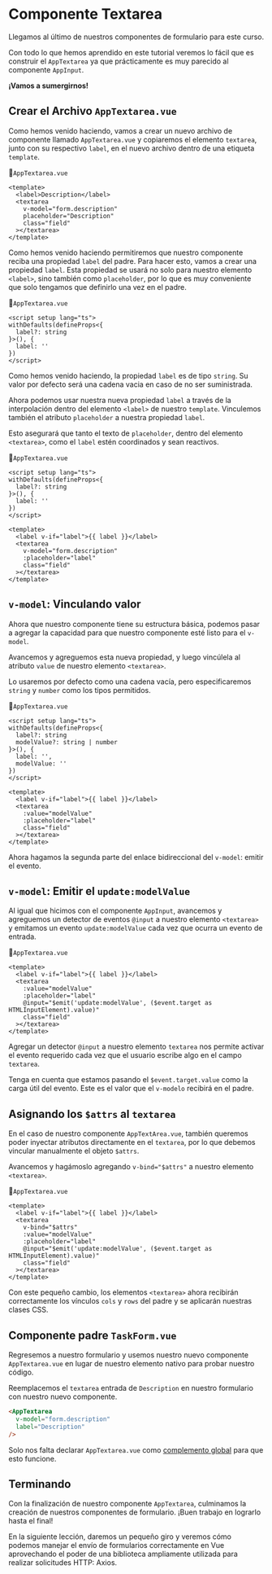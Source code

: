 # Componente Textarea

Llegamos al último de nuestros componentes de formulario para este curso.

Con todo lo que hemos aprendido en este tutorial veremos lo fácil que es construir el `AppTextarea` ya que prácticamente es muy parecido al componente `AppInput`.

**¡Vamos a sumergirnos!**

## Crear el Archivo `AppTextarea.vue`

Como hemos venido haciendo, vamos a crear un nuevo archivo de componente llamado `AppTextarea.vue` y copiaremos el elemento `textarea`, junto con su respectivo `label`, en el nuevo archivo dentro de una etiqueta `template`.

📃`AppTextarea.vue`
```vue
<template>
  <label>Description</label>
  <textarea
    v-model="form.description"
    placeholder="Description"
    class="field"
  ></textarea>
</template>
```

Como hemos venido haciendo permitiremos que nuestro componente reciba una propiedad `label` del padre. Para hacer esto, vamos a crear una propiedad `label`. Esta propiedad se usará no solo para nuestro elemento `<label>`, sino también como `placeholder`, por lo que es muy conveniente que solo tengamos que definirlo una vez en el padre.

📃`AppTextarea.vue`
```vue
<script setup lang="ts">
withDefaults(defineProps<{
  label?: string
}>(), {
  label: ''
})
</script>
```

Como hemos venido haciendo, la propiedad `label` es de tipo `string`. Su valor por defecto será una cadena vacia en caso de no ser suministrada.

Ahora podemos usar nuestra nueva propiedad `label` a través de la interpolación dentro del elemento `<label>` de nuestro `template`.
Vinculemos también el atributo `placeholder` a nuestra propiedad `label`.

Esto asegurará que tanto el texto de `placeholder`, dentro del elemento `<textarea>`, como el `label` estén coordinados y sean reactivos.

📃`AppTextarea.vue`
```vue{10,13}
<script setup lang="ts">
withDefaults(defineProps<{
  label?: string
}>(), {
  label: ''
})
</script>

<template>
  <label v-if="label">{{ label }}</label>
  <textarea                        
    v-model="form.description"
    :placeholder="label"
    class="field"
  ></textarea>
</template>
```

## `v-model`: Vinculando valor

Ahora que nuestro componente tiene su estructura básica, podemos pasar a agregar la capacidad para que nuestro componente esté listo para el `v-model`.

Avancemos y agreguemos esta nueva propiedad, y luego vincúlela al atributo `value` de nuestro elemento `<textarea>`.

Lo usaremos por defecto como una cadena vacía, pero especificaremos `string` y `number` como los tipos permitidos.

📃`AppTextarea.vue`
```vue{4,7,14}
<script setup lang="ts">
withDefaults(defineProps<{
  label?: string
  modelValue?: string | number
}>(), {
  label: '',
  modelValue: ''
})
</script>

<template>
  <label v-if="label">{{ label }}</label>
  <textarea                        
    :value="modelValue"
    :placeholder="label"
    class="field"
  ></textarea>
</template>
```

Ahora hagamos la segunda parte del enlace bidireccional del `v-model`: emitir el evento.

## `v-model`: Emitir el `update:modelValue`

Al igual que hicimos con el componente `AppInput`, avancemos y agreguemos un detector de eventos `@input` a nuestro elemento `<textarea>` y emitamos un evento `update:modelValue` cada vez que ocurra un evento de entrada.

📃`AppTextarea.vue`
```vue{6}
<template>
  <label v-if="label">{{ label }}</label>
  <textarea    
    :value="modelValue"
    :placeholder="label"
    @input="$emit('update:modelValue', ($event.target as HTMLInputElement).value)"
    class="field"   
  ></textarea>
</template>
```

Agregar un detector `@input` a nuestro elemento `textarea` nos permite activar el evento requerido cada vez que el usuario escribe algo en el campo `textarea`.

Tenga en cuenta que estamos pasando el `$event.target.value` como la carga útil del evento. Este es el valor que el `v-modelo` recibirá en el padre.

## Asignando los `$attrs` al `textarea`

En el caso de nuestro componente `AppTextArea.vue`, también queremos poder inyectar atributos directamente en el `textarea`, por lo que debemos vincular manualmente el objeto `$attrs`.

Avancemos y hagámoslo agregando `v-bind="$attrs"` a nuestro elemento `<textarea>`.

📃`AppTextarea.vue`
```vue{4}
<template>
  <label v-if="label">{{ label }}</label>
  <textarea    
    v-bind="$attrs"
    :value="modelValue"
    :placeholder="label"
    @input="$emit('update:modelValue', ($event.target as HTMLInputElement).value)"    
    class="field"
  ></textarea>
</template>
```

Con este pequeño cambio, los elementos `<textarea>` ahora recibirán correctamente los vínculos `cols` y `rows` del padre y se aplicarán nuestras clases CSS.

## Componente padre `TaskForm.vue`

Regresemos a nuestro formulario y usemos nuestro nuevo componente `AppTextarea.vue` en lugar de nuestro elemento nativo para probar nuestro código.

Reemplacemos el `textarea` entrada de `Description` en nuestro formulario con nuestro nuevo componente.

```html
<AppTextarea
  v-model="form.description"
  label="Description"      
/>
```

Solo nos falta declarar `AppTextarea.vue` como [complemento global](../tuto/app-checkbox.html#complemento-global) para que esto funcione.
    
## Terminando

Con la finalización de nuestro componente `AppTextarea`, culminamos la creación de nuestros componentes de formulario. ¡Buen trabajo en lograrlo hasta el final!

En la siguiente lección, daremos un pequeño giro y veremos cómo podemos manejar el envío de formularios correctamente en Vue aprovechando el poder de una biblioteca ampliamente utilizada para realizar solicitudes HTTP: Axios.
    
    
